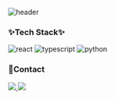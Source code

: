 ![header](https://capsule-render.vercel.app/api?type=venom&color=gradient&customColorList=3&height=300&section=header&text=Jiae's%20Github&animation=fadeIn&fontColor=0e1d25&fontSize=70)

### ✨Tech Stack✨
![react](https://img.shields.io/badge/react-61DAFB.svg?&style=for-the-badge&logo=react&logoColor=FFFFFF)
![typescript](https://img.shields.io/badge/typescript-3178C6.svg?&style=for-the-badge&logo=typescript&logoColor=FFFFFF)
![python](https://img.shields.io/badge/python-306998.svg?&style=for-the-badge&logo=python&logoColor=FFFFFF)

### 📮Contact
<a href="https://velog.io/@choi-jiae/posts" >
  <img src="https://img.shields.io/badge/Velog-1EBC8F?style=for-the-badge&logo=velog&logoColor=white" />
</a>
<img src="https://img.shields.io/badge/chlwldo2002@gmail.com-000000?style=for-the-badge&logo=gmail&logoColor=white" />


<!---
choi-jiae/choi-jiae is a ✨ special ✨ repository because its `README.md` (this file) appears on your GitHub profile.
You can click the Preview link to take a look at your changes.
--->

